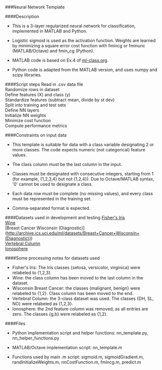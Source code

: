 ###Neural Network Template


####Description
* This is a 3-layer regularized neural network for classification, implemented in MATLAB and Python.

* Logistic sigmoid is used as the activation function. Weights are learned by minimizing a square error cost function with fmincg or fminunc (MATLAB/Octave) and fmin\_cg (Python).

* MATLAB code is based on Ex.4 of [ml-class.org](http://ml-class.org).

* Python code is adapted from the MATLAB version, and uses numpy and scipy libraries.

####Script steps
Read in .csv data file <br />
Randomize rows in dataset <br />
Define features (X) and class (y) <br />
Standardize features (subtract mean, divide by st dev) <br />
Split into training and test sets <br />
Define NN layers <br />
Initialize NN weights <br />
Minimize cost function <br />
Compute performance metrics <br />



####Constraints on input data

* This template is suitable for data with a class variable designating 2 or more classes. The code expects numeric (not categorical) feature values.

* The class column must be the last column in the input.

* Classes must be designated with consecutive integers, starting from 1 (for example, {1,2,3,4} but not {1,2,4}). Due to Octave/MATLAB syntax, '0' cannot be used to designate a class.

* Each data row must be complete (no missing values), and every class must be represented in the training set.

* Comma-separated format is expected.

####Datasets used in development and testing
[Fisher's Iris](http://archive.ics.uci.edu/ml/datasets/Iris)<br />
[Wine](http://archive.ics.uci.edu/ml/datasets/Wine)<br />
[Breast Cancer Wisconsin (Diagnostic)](http://archive.ics.uci.edu/ml/datasets/Breast+Cancer+Wisconsin+(Diagnostic\))<br />
[Vertebral Column](http://archive.ics.uci.edu/ml/datasets/Vertebral+Column)<br />
[Ionosphere](http://archive.ics.uci.edu/ml/datasets/Ionosphere)<br />

####Some processing notes for datasets used

* Fisher's Iris: The Iris classes {setosa, versicolor, virginica} were relabeled to {1,2,3}.
* Wine: the class column has been moved to the last column in the dataset.<br />
* Wisconsin Breast Cancer: the classes {malignant, benign} were relabeled to {1,2}. Class column has been moved to the end.<br />
* Vertebral Column: the 3-class dataset was used. The classes {DH, SL, NO} were relabeled as {1,2,3}.<br />
* Ionosphere: the 2nd feature column was removed, as all entries are zero. The classes {g,b} were relabeled as {1,2}.<br />

####Files

* Python implementation script and helper functions: nn\_template.py, nn\_helper\_functions.py

* MATLAB/Octave implementation script: nn\_template.m

* Functions used by main .m script: sigmoid.m, sigmoidGradient.m, randInitializeWeights.m, nnCostFunction.m, fmincg.m, predict.m